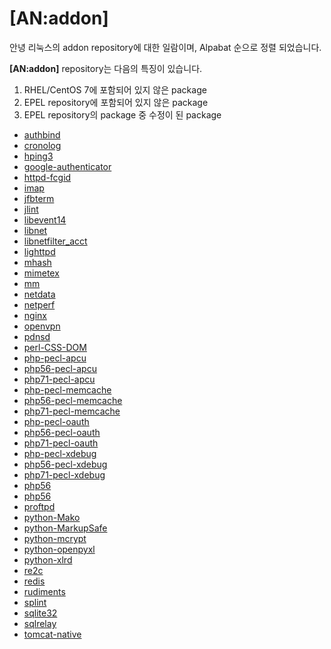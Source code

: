 # \[AN:addon\]

안녕 리눅스의 addon repository에 대한 일람이며, Alpabat 순으로 정렬 되었습니다.

**\[AN:addon\]** repository는 다음의 특징이 있습니다.

1. RHEL/CentOS 7에 포함되어 있지 않은 package
2. EPEL repository에 포함되어 있지 않은 package
3. EPEL repository의 package 중 수정이 된 package

* [authbind](pkg-addon-authbind.md)
* [cronolog](pkg-addon-cronolog.md)
* [hping3](pkg-addon-hping3.md)
* [google-authenticator](pkg-addon-google-authenticator.md)
* [httpd-fcgid](pkg-addon-httpd-fcgid.md)
* [imap](pkg-addon-imap.md)
* [jfbterm](pkg-addon-jfbterm.md)
* [jlint](pkg-addon-jlint.md)
* [libevent14](pkg-addon-libevent14.md)
* [libnet](pkg-addon-libnet.md)
* [libnetfilter\_acct](pkg-addon-libnetfilter_acct.md)
* [lighttpd](pkg-addon-lighttpd.md)
* [mhash](pkg-addon-mhash.md)
* [mimetex](pkg-addon-mimetex.md)
* [mm](pkg-addon-mm.md)
* [netdata](pkg-addon-netdata.md)
* [netperf](pkg-addon-netperf.md)
* [nginx](pkg-addon-nginx.md)
* [openvpn](pkg-addon-openvpn.md)
* [pdnsd](pkg-addon-pdnsd.md)
* [perl-CSS-DOM](pkg-addon-perl-css-dom.md)
* [php-pecl-apcu](pkg-addon-php-pecl-apcu.md)
* [php56-pecl-apcu](pkg-addon-php56-pecl-apcu.md)
* [php71-pecl-apcu](pkg-addon-php56-pecl-apcu.md)
* [php-pecl-memcache](pkg-addon-php-pecl-memcache.md)
* [php56-pecl-memcache](pkg-addon-php56-pecl-memcache.md)
* [php71-pecl-memcache](pkg-addon-php71-pecl-memcache.md)
* [php-pecl-oauth](pkg-addon-php-pecl-oauth.md)
* [php56-pecl-oauth](pkg-addon-php56-pecl-oauth.md)
* [php71-pecl-oauth](pkg-addon-php-pecl-oauth.md)
* [php-pecl-xdebug](pkg-addon-php-pecl-xdebug.md)
* [php56-pecl-xdebug](pkg-addon-php56-pecl-xdebug.md)
* [php71-pecl-xdebug](pkg-addon-php71-pecl-xdebug.md)
* [php56](pkg-addon-php56.md)
* [php56](pkg-addon-php71.md)
* [proftpd](pkg-addon-proftpd.md)
* [python-Mako](pkg-addon-python-mako.md)
* [python-MarkupSafe](pkg-addon-python-markupsafe.md)
* [python-mcrypt](pkg-addon-python-mcrypt.md)
* [python-openpyxl](pkg-addon-python-openpyxl.md)
* [python-xlrd](pkg-addon-python-xlrd.md)
* [re2c](pkg-addon-re2c.md)
* [redis](pkg-addon-redis.md)
* [rudiments](pkg-addon-rudiments.md)
* [splint](pkg-addon-splint.md)
* [sqlite32](pkg-addon-sqlite32.md)
* [sqlrelay](pkg-addon-sqlrelay.md)
* [tomcat-native](pkg-addon-tomcat-native.md)

